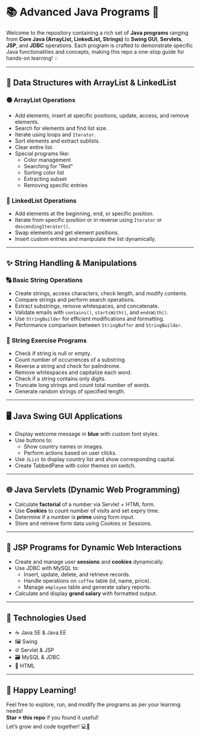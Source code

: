 # 📚 Advanced Java Programs 🚀

Welcome to the repository containing a rich set of **Java programs** ranging from **Core Java (ArrayList, LinkedList, Strings)** to **Swing GUI**, **Servlets**, **JSP**, and **JDBC** operations. Each program is crafted to demonstrate specific Java functionalities and concepts, making this repo a one-stop guide for hands-on learning! 💡

---

## 🍏 Data Structures with ArrayList & LinkedList

### 🟢 **ArrayList Operations**
- Add elements, insert at specific positions, update, access, and remove elements.
- Search for elements and find list size.
- Iterate using loops and `Iterator`.
- Sort elements and extract sublists.
- Clear entire list.
- Special programs like:
  - Color management
  - Searching for "Red"
  - Sorting color list
  - Extracting subset
  - Removing specific entries

### 🔵 **LinkedList Operations**
- Add elements at the beginning, end, or specific position.
- Iterate from specific position or in reverse using `Iterator` or `descendingIterator()`.
- Swap elements and get element positions.
- Insert custom entries and manipulate the list dynamically.

---

## ✨ String Handling & Manipulations

### 🔠 **Basic String Operations**
- Create strings, access characters, check length, and modify contents.
- Compare strings and perform search operations.
- Extract substrings, remove whitespaces, and concatenate.
- Validate emails with `contains()`, `startsWith()`, and `endsWith()`.
- Use `StringBuilder` for efficient modifications and formatting.
- Performance comparison between `StringBuffer` and `StringBuilder`.

### 🧩 **String Exercise Programs**
- Check if string is null or empty.
- Count number of occurrences of a substring.
- Reverse a string and check for palindrome.
- Remove whitespaces and capitalize each word.
- Check if a string contains only digits.
- Truncate long strings and count total number of words.
- Generate random strings of specified length.

---

## 🖥️ Java Swing GUI Applications

- Display welcome message in **blue** with custom font styles.
- Use buttons to:
  - Show country names or images.
  - Perform actions based on user clicks.
- Use `JList` to display country list and show corresponding capital.
- Create TabbedPane with color themes on switch.

---

## 🌐 Java Servlets (Dynamic Web Programming)

- Calculate **factorial** of a number via Servlet + HTML form.
- Use **Cookies** to count number of visits and set expiry time.
- Determine if a number is **prime** using form input.
- Store and retrieve form data using Cookies or Sessions.

---

## 📝 JSP Programs for Dynamic Web Interactions

- Create and manage user **sessions** and **cookies** dynamically.
- Use JDBC with MySQL to:
  - Insert, update, delete, and retrieve records.
  - Handle operations on `coffee` table (id, name, price).
  - Manage `employee` table and generate salary reports.
- Calculate and display **grand salary** with formatted output.

---

## 🧷 Technologies Used
- ☕ Java SE & Java EE
- 🖼️ Swing
- 🌐 Servlet & JSP
- 🗃️ MySQL & JDBC
- 🎨 HTML

---



## 🌟 Happy Learning!
Feel free to explore, run, and modify the programs as per your learning needs!  
**Star ⭐ this repo** if you found it useful!  
Let’s grow and code together! 💻💙
